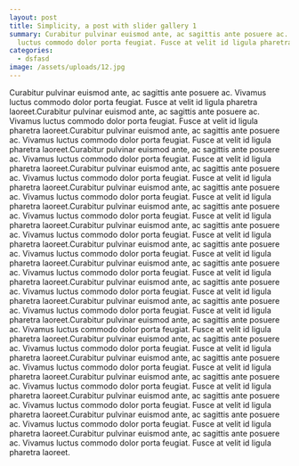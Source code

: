 ```yaml
---
layout: post
title: Simplicity, a post with slider gallery 1
summary: Curabitur pulvinar euismod ante, ac sagittis ante posuere ac. Vivamus
  luctus commodo dolor porta feugiat. Fusce at velit id ligula pharetra laoreet.
categories:
  - dsfasd
image: /assets/uploads/12.jpg
---
```

Curabitur pulvinar euismod ante, ac sagittis ante posuere ac. Vivamus luctus commodo dolor porta feugiat. Fusce at velit id ligula pharetra laoreet.Curabitur pulvinar euismod ante, ac sagittis ante posuere ac. Vivamus luctus commodo dolor porta feugiat. Fusce at velit id ligula pharetra laoreet.Curabitur pulvinar euismod ante, ac sagittis ante posuere ac. Vivamus luctus commodo dolor porta feugiat. Fusce at velit id ligula pharetra laoreet.Curabitur pulvinar euismod ante, ac sagittis ante posuere ac. Vivamus luctus commodo dolor porta feugiat. Fusce at velit id ligula pharetra laoreet.Curabitur pulvinar euismod ante, ac sagittis ante posuere ac. Vivamus luctus commodo dolor porta feugiat. Fusce at velit id ligula pharetra laoreet.Curabitur pulvinar euismod ante, ac sagittis ante posuere ac. Vivamus luctus commodo dolor porta feugiat. Fusce at velit id ligula pharetra laoreet.Curabitur pulvinar euismod ante, ac sagittis ante posuere ac. Vivamus luctus commodo dolor porta feugiat. Fusce at velit id ligula pharetra laoreet.Curabitur pulvinar euismod ante, ac sagittis ante posuere ac. Vivamus luctus commodo dolor porta feugiat. Fusce at velit id ligula pharetra laoreet.Curabitur pulvinar euismod ante, ac sagittis ante posuere ac. Vivamus luctus commodo dolor porta feugiat. Fusce at velit id ligula pharetra laoreet.Curabitur pulvinar euismod ante, ac sagittis ante posuere ac. Vivamus luctus commodo dolor porta feugiat. Fusce at velit id ligula pharetra laoreet.Curabitur pulvinar euismod ante, ac sagittis ante posuere ac. Vivamus luctus commodo dolor porta feugiat. Fusce at velit id ligula pharetra laoreet.Curabitur pulvinar euismod ante, ac sagittis ante posuere ac. Vivamus luctus commodo dolor porta feugiat. Fusce at velit id ligula pharetra laoreet.Curabitur pulvinar euismod ante, ac sagittis ante posuere ac. Vivamus luctus commodo dolor porta feugiat. Fusce at velit id ligula pharetra laoreet.Curabitur pulvinar euismod ante, ac sagittis ante posuere ac. Vivamus luctus commodo dolor porta feugiat. Fusce at velit id ligula pharetra laoreet.Curabitur pulvinar euismod ante, ac sagittis ante posuere ac. Vivamus luctus commodo dolor porta feugiat. Fusce at velit id ligula pharetra laoreet.Curabitur pulvinar euismod ante, ac sagittis ante posuere ac. Vivamus luctus commodo dolor porta feugiat. Fusce at velit id ligula pharetra laoreet.Curabitur pulvinar euismod ante, ac sagittis ante posuere ac. Vivamus luctus commodo dolor porta feugiat. Fusce at velit id ligula pharetra laoreet.Curabitur pulvinar euismod ante, ac sagittis ante posuere ac. Vivamus luctus commodo dolor porta feugiat. Fusce at velit id ligula pharetra laoreet.Curabitur pulvinar euismod ante, ac sagittis ante posuere ac. Vivamus luctus commodo dolor porta feugiat. Fusce at velit id ligula pharetra laoreet.